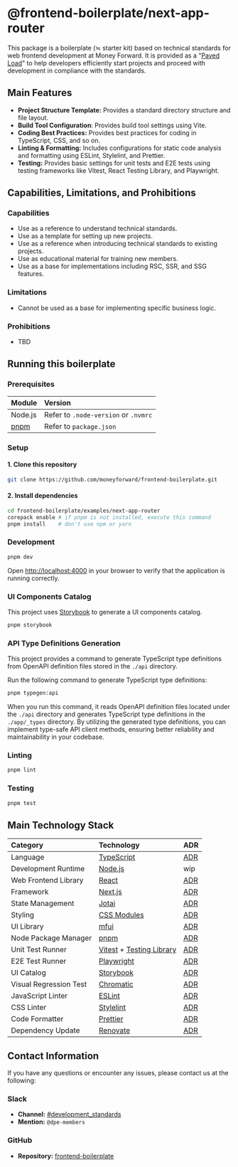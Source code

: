 # @frontend-boilerplate/next-app-router

This package is a boilerplate (≒ starter kit) based on technical standards for web frontend development at Money Forward. It is provided as a "[Paved Load](https://www.slideshare.net/slideshow/the-paved-road-at-netflix/75867013)" to help developers efficiently start projects and proceed with development in compliance with the standards.

## Main Features

- **Project Structure Template:** Provides a standard directory structure and file layout.
- **Build Tool Configuration**: Provides build tool settings using Vite.
- **Coding Best Practices:** Provides best practices for coding in TypeScript, CSS, and so on.
- **Linting & Formatting:** Includes configurations for static code analysis and formatting using ESLint, Stylelint, and Prettier.
- **Testing:** Provides basic settings for unit tests and E2E tests using testing frameworks like Vitest, React Testing Library, and Playwright.

## Capabilities, Limitations, and Prohibitions

### Capabilities

- Use as a reference to understand technical standards.
- Use as a template for setting up new projects.
- Use as a reference when introducing technical standards to existing projects.
- Use as educational material for training new members.
- Use as a base for implementations including RSC, SSR, and SSG features.

### Limitations

- Cannot be used as a base for implementing specific business logic.

### Prohibitions

- TBD

## Running this boilerplate

### Prerequisites

| Module                   | Version                              |
| :----------------------- | :----------------------------------- |
| Node.js                  | Refer to `.node-version` or `.nvmrc` |
| [pnpm](https://pnpm.io/) | Refer to `package.json`              |

### Setup

#### 1. Clone this repository

```sh
git clone https://github.com/moneyforward/frontend-boilerplate.git
```

#### 2. Install dependencies

```sh
cd frontend-boilerplate/examples/next-app-router
corepack enable # if pnpm is not installed, execute this command
pnpm install    # don't use npm or yarn
```

### Development

```sh
pnpm dev
```

Open [http://localhost:4000](http://localhost:4000) in your browser to verify that the application is running correctly.

### UI Components Catalog

This project uses [Storybook](https://storybook.js.org/) to generate a UI components catalog.

```sh
pnpm storybook
```

### API Type Definitions Generation

This project provides a command to generate TypeScript type definitions from OpenAPI definition files stored in the `./api` directory.

Run the following command to generate TypeScript type definitions:

```sh
pnpm typegen:api
```

When you run this command, it reads OpenAPI definition files located under the `./api` directory and generates TypeScript type definitions in the `./app/_types` directory. By utilizing the generated type definitions, you can implement type-safe API client methods, ensuring better reliability and maintainability in your codebase.

### Linting

```sh
pnpm lint
```

### Testing

```sh
pnpm test
```

## Main Technology Stack

| Category               | Technology                                                                      | ADR                                                                                                                                        |
| :--------------------- | :------------------------------------------------------------------------------ | ------------------------------------------------------------------------------------------------------------------------------------------ |
| Language               | [TypeScript](https://www.typescriptlang.org/)                                   | [ADR](https://github.com/moneyforward/frontend-boilerplate/blob/main/docs/adr/0001-programming-language-for-web-frontend-development.md)   |
| Development Runtime    | [Node.js](https://nodejs.org/)                                                  | wip                                                                                                                                        |
| Web Frontend Library   | [React](https://react.dev/)                                                     | [ADR](https://github.com/moneyforward/frontend-boilerplate/blob/main/docs/adr/0002-web-frontend-library-for-product-development.md)        |
| Framework              | [Next.js](https://nextjs.org/docs/app)                                          | [ADR](https://github.com/moneyforward/frontend-boilerplate/blob/main/docs/adr/0015-framework-selection-for-web-frontend-development.md)    |
| State Management       | [Jotai](https://jotai.org/)                                                     | [ADR](https://github.com/moneyforward/frontend-boilerplate/blob/main/docs/adr/0003-state-management-selection.md)                          |
| Styling                | [CSS Modules](https://github.com/css-modules/css-modules)                       | [ADR](https://github.com/moneyforward/frontend-boilerplate/blob/main/docs/adr/0004-styling-for-web-frontend-development.md)                |
| UI Library             | [mfui](https://github.com/moneyforward/mfui)                                    | [ADR](https://github.com/moneyforward/frontend-boilerplate/blob/main/docs/adr/0014-ui-library-for-web-frontend-development.md)             |
| Node Package Manager   | [pnpm](https://pnpm.io/)                                                        | [ADR](https://github.com/moneyforward/frontend-boilerplate/blob/main/docs/adr/0005-node-package-manager-for-web-frontend-development.md)   |
| Unit Test Runner       | [Vitest](https://vitest.dev/) + [Testing Library](https://testing-library.com/) | [ADR](https://github.com/moneyforward/frontend-boilerplate/blob/main/docs/adr/0006-unit-test-runner-for-web-frontend-development.md)       |
| E2E Test Runner        | [Playwright](https://playwright.dev/)                                           | [ADR](https://github.com/moneyforward/frontend-boilerplate/blob/main/docs/adr/0007-e2e-test-framework-for-web-frontend-development.md)     |
| UI Catalog             | [Storybook](https://storybook.js.org/)                                          | [ADR](https://github.com/moneyforward/frontend-boilerplate/blob/main/docs/adr/0008-ui-catalog-for-web-frontend-development.md)             |
| Visual Regression Test | [Chromatic](https://www.chromatic.com/storybook)                                | [ADR](https://github.com/moneyforward/frontend-boilerplate/blob/main/docs/adr/0009-visual-regression-test-for-web-frontend-development.md) |
| JavaScript Linter      | [ESLint](https://eslint.org/)                                                   | [ADR](https://github.com/moneyforward/frontend-boilerplate/blob/main/docs/adr/0010-linter-for-typescript-for-web-frontend-development.md)  |
| CSS Linter             | [Stylelint](https://stylelint.io/)                                              | [ADR](https://github.com/moneyforward/frontend-boilerplate/blob/main/docs/adr/0011-linter-for-css-for-web-frontend-development.md)         |
| Code Formatter         | [Prettier](https://prettier.io/)                                                | [ADR](https://github.com/moneyforward/frontend-boilerplate/blob/main/docs/adr/0012-code-formatter-for-web-frontend-development.md)         |
| Dependency Update      | [Renovate](https://docs.renovatebot.com/)                                       | [ADR](https://github.com/moneyforward/frontend-boilerplate/blob/main/docs/adr/0013-dependency-automation-for-web-frontend-development.md)  |

## Contact Information

If you have any questions or encounter any issues, please contact us at the following:

### Slack

- **Channel:** [#development_standards](https://moneyforward.slack.com/archives/C07KEPTDL69)
- **Mention:** `@dpe-members`

### GitHub

- **Repository:** [frontend-boilerplate](https://github.com/moneyforward/frontend-boilerplate/)
